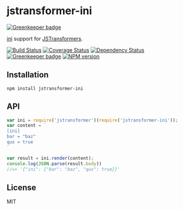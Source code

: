 # jstransformer-ini

[![Greenkeeper badge](https://badges.greenkeeper.io/jstransformers/jstransformer-ini.svg)](https://greenkeeper.io/)

[ini](https://www.npmjs.com/package/ini) support for [JSTransformers](http://github.com/jstransformers).

[![Build Status](https://img.shields.io/travis/jstransformers/jstransformer-ini/master.svg)](https://travis-ci.org/jstransformers/jstransformer-ini)
[![Coverage Status](https://img.shields.io/codecov/c/github/jstransformers/jstransformer-ini/master.svg)](https://codecov.io/gh/jstransformers/jstransformer-ini)
[![Dependency Status](https://img.shields.io/david/jstransformers/jstransformer-ini/master.svg)](http://david-dm.org/jstransformers/jstransformer-ini)
[![Greenkeeper badge](https://badges.greenkeeper.io/jstransformers/jstransformer-ini.svg)](https://greenkeeper.io/)
[![NPM version](https://img.shields.io/npm/v/jstransformer-ini.svg)](https://www.npmjs.org/package/jstransformer-ini)

## Installation

    npm install jstransformer-ini

## API

```js
var ini = require('jstransformer')(require('jstransformer-ini'));
var content = `
[ini]
bar = "baz"
qux = true
`

var result = ini.render(content);
console.log(JSON.parse(result.body))
//=> '{"ini": {"bar": "baz", "qux": true}}'
```

## License

MIT
